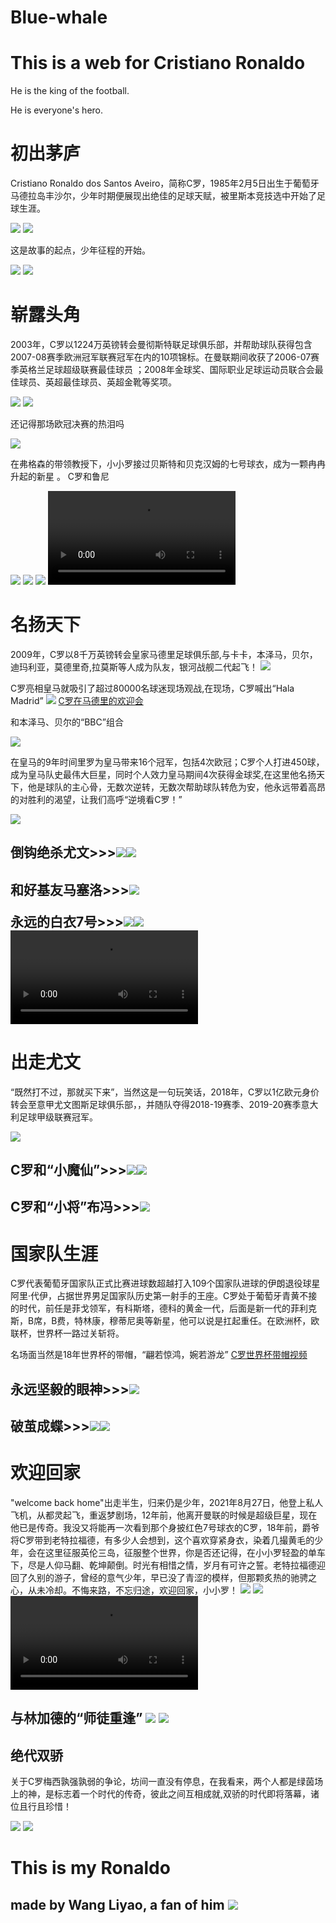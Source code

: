 # Blue-whale
<!DOCTYPE html>
<html lang="zh-cn">
    <head>
        <meta charset="utf-8"/>
        <title>i  love Ro.</title>
    </head>
    <body>
        <h1>This is a web for Cristiano Ronaldo</h1>
        <p>He is the king of the football.</p>
        <p>He is everyone's hero.</p>
        <h1>初出茅庐</h1>
        <p>Cristiano Ronaldo dos Santos Aveiro，简称C罗，1985年2月5日出生于葡萄牙马德拉岛丰沙尔，少年时期便展现出绝佳的足球天赋，被里斯本竞技选中开始了足球生涯。</p>
        <img src="2.jpeg">
        <img src="3.jpeg">
        <p>这是故事的起点，少年征程的开始。</p>
        <img src="5.jpeg">
        <img src="6.jpeg">
        <h1>崭露头角</h1>
        <p>2003年，C罗以1224万英镑转会曼彻斯特联足球俱乐部，并帮助球队获得包含2007-08赛季欧洲冠军联赛冠军在内的10项锦标。在曼联期间收获了2006-07赛季英格兰足球超级联赛最佳球员 ；2008年金球奖、国际职业足球运动员联合会最佳球员、英超最佳球员、英超金靴等奖项。</p>
        <img src="8.jpeg">
        <img src="11.jpeg">
        <p>还记得那场欧冠决赛的热泪吗</p>
        <img src="38.jpg">
        <p>在弗格森的带领教授下，小小罗接过贝斯特和贝克汉姆的七号球衣，成为一颗冉冉升起的新星    。                              C罗和鲁尼</p>
        <img src="9.jpeg">
        <img src="10.jpeg">
        <img src="12.jpeg">
        <video controls>
          <source src="42.mp4" type="video/mp4">
        </video>
        <h1>名扬天下</h1>
        <p>2009年，C罗以8千万英镑转会皇家马德里足球俱乐部,与卡卡，本泽马，贝尔，迪玛利亚，莫德里奇,拉莫斯等人成为队友，银河战舰二代起飞！
        <img src="45.jpg">
        <p>C罗亮相皇马就吸引了超过80000名球迷现场观战,在现场，C罗喊出“Hala Madrid”
        <img src="13.jpeg">
        <a href="https://v.qq.com/x/page/j3057pkzzbv.html">C罗在马德里的欢迎会</a>
                                    <p>和本泽马、贝尔的“BBC”组合</p>
        <img src="21.jpeg">
        <p>在皇马的9年时间里罗为皇马带来16个冠军，包括4次欧冠；C罗个人打进450球，成为皇马队史最伟大巨星，同时个人效力皇马期间4次获得金球奖,在这里他名扬天下，他是球队的主心骨，无数次逆转，无数次帮助球队转危为安，他永远带着高昂的对胜利的渴望，让我们高呼“逆境看C罗！”</p>
        <img src="44.jpeg">
        <h2>倒钩绝杀尤文>>><img src="14.png"><img src="32.jpeg">
        <h2>和好基友马塞洛>>><img src="\26.jpeg">
        <p>永远的白衣7号>>><img src="23.jpeg"><img src="25.jpeg">
        <video controls>
          <source src="40.mp4"type="video/mp4">
        <h1>出走尤文</h1>
        <p>“既然打不过，那就买下来”，当然这是一句玩笑话，2018年，C罗以1亿欧元身价转会至意甲尤文图斯足球俱乐部，，并随队夺得2018-19赛季、2019-20赛季意大利足球甲级联赛冠军。</p>
        <img src="49.jpeg">
        <h2>C罗和“小魔仙”>>><img src="46.jpeg"><img src="47.jpeg">
        <h2>C罗和“小将”布冯>>><img src="48.jpeg">
        <h1>国家队生涯</h1>
        <p>C罗代表葡萄牙国家队正式比赛进球数超越打入109个国家队进球的伊朗退役球星阿里·代伊，占据世界男足国家队历史第一射手的王座。C罗处于葡萄牙青黄不接的时代，前任是菲戈领军，有科斯塔，德科的黄金一代，后面是新一代的菲利克斯，B席，B费，特林康，穆蒂尼奥等新星，他可以说是扛起重任。在欧洲杯，欧联杯，世界杯一路过关斩将。
        <p>名场面当然是18年世界杯的带帽，“翩若惊鸿，婉若游龙”
        <a href="https://www.bilibili.com/video/BV1WW411D77B/?spm_id_from=333.788.videocard.0">C罗世界杯带帽视频</a><h2>永远坚毅的眼神>>><img src="35.jpeg">
        <h2>破茧成蝶>>><img src="37.jpeg"><img src="36.jpeg">
        <h1>欢迎回家</h1>
        <p>"welcome back home"出走半生，归来仍是少年，2021年8月27日，他登上私人飞机，从都灵起飞，重返梦剧场，12年前，他离开曼联的时候是超级巨星，现在他已是传奇。我没又将能再一次看到那个身披红色7号球衣的C罗，18年前，爵爷将C罗带到老特拉福德，有多少人会想到，这个喜欢穿紧身衣，染着几撮黄毛的少年，会在这里征服英伦三岛，征服整个世界，你是否还记得，在小小罗轻盈的单车下，尽是人仰马翻、乾坤颠倒。时光有相惜之情，岁月有可许之誓。老特拉福德迎回了久别的游子，曾经的意气少年，早已没了青涩的模样，但那颗炙热的驰骋之心，从未冷却。不悔来路，不忘归途，欢迎回家，小小罗！
        <img src="27.jpeg"> <img src="31.jpeg">
        <video controls>
           <source src="41.mp4"type="video/mp4">
        <h2>与林加德的“师徒重逢”
        <img src="29.jpeg"> <img src="30.jpeg">
        <h2>绝代双骄</h2>
        <p>关于C罗梅西孰强孰弱的争论，坊间一直没有停息，在我看来，两个人都是绿茵场上的神，是标志着一个时代的传奇，彼此之间互相成就,双骄的时代即将落幕，诸位且行且珍惜！</p>
        <img src="33.jpeg"> <img src="50.jpeg">
        <h1>This is my Ronaldo</h1>
        <h2>made by Wang Liyao, a fan of him
        <img src="34.jpeg">
    </body>
</html>

